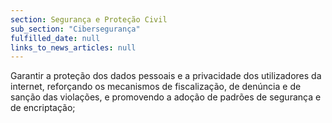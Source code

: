 ```yaml
---
section: Segurança e Proteção Civil
sub_section: "Cibersegurança"
fulfilled_date: null
links_to_news_articles: null
---
```


Garantir a proteção dos dados pessoais e a privacidade dos utilizadores da internet, reforçando os mecanismos de fiscalização, de denúncia e de sanção das violações, e promovendo a adoção de padrões de segurança e de encriptação;